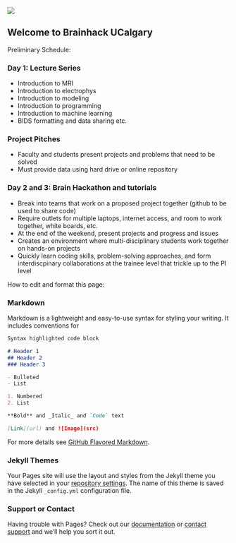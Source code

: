![](https://www.eso.org/public/archives/images/screen/eso1208a.jpg)

## Welcome to Brainhack UCalgary


Preliminary Schedule:

### Day 1: Lecture Series

- Introduction to MRI
- Introduction to electrophys
- Introduction to modeling
- Introduction to programming
- Introduction to machine learning
- BIDS formatting and data sharing etc.

### Project Pitches

- Faculty and students present projects and problems that need to be solved 
- Must provide data using hard drive or online repository

### Day 2 and 3: Brain Hackathon and tutorials

- Break into teams that work on a proposed project together (github to be used to share code)
- Require outlets for multiple laptops, internet access, and room to work together, white boards, etc.
- At the end of the weekend, present projects and progress and issues
- Creates an environment where multi-disciplinary students work together on hands-on projects
- Quickly learn coding skills, problem-solving approaches, and form interdiscpinary collaborations at the trainee level that trickle up to the PI level


How to edit and format this page:
### Markdown

Markdown is a lightweight and easy-to-use syntax for styling your writing. It includes conventions for

```markdown
Syntax highlighted code block

# Header 1
## Header 2
### Header 3

- Bulleted
- List

1. Numbered
2. List

**Bold** and _Italic_ and `Code` text

[Link](url) and ![Image](src)
```

For more details see [GitHub Flavored Markdown](https://guides.github.com/features/mastering-markdown/).

### Jekyll Themes

Your Pages site will use the layout and styles from the Jekyll theme you have selected in your [repository settings](https://github.com/katymanning/BrainhackUCalgary/settings). The name of this theme is saved in the Jekyll `_config.yml` configuration file.

### Support or Contact

Having trouble with Pages? Check out our [documentation](https://help.github.com/categories/github-pages-basics/) or [contact support](https://github.com/contact) and we’ll help you sort it out.
